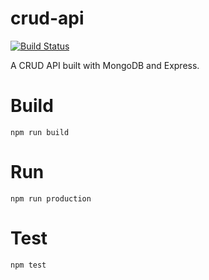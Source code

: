 # crud-api

[![Build Status](https://travis-ci.org/itssadon/crud-api.svg?branch=master)](https://travis-ci.org/itssadon/crud-api)

A CRUD API built with MongoDB and Express.

# Build

`npm run build`

# Run

`npm run production`

# Test

`npm test`